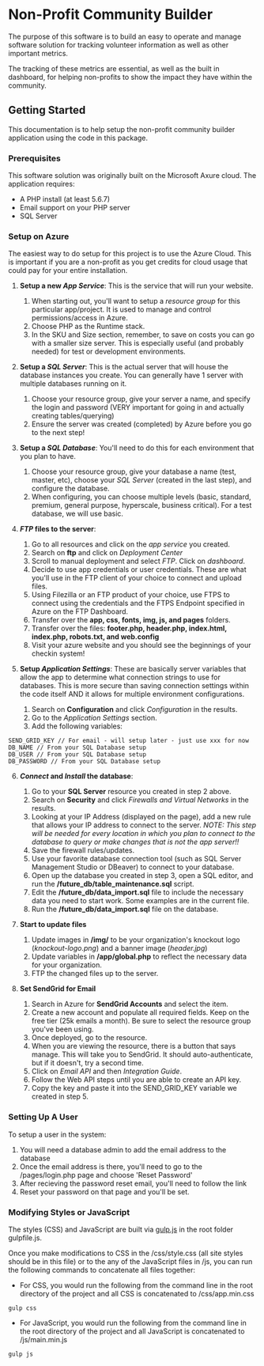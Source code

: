 # Non-Profit Community Builder

The purpose of this software is to build an easy to operate and manage software solution for tracking volunteer information as well as other important metrics.

The tracking of these metrics are essential, as well as the built in dashboard, for helping non-profits to show the impact they have within the community.

## Getting Started

This documentation is to help setup the non-profit community builder application using the code in this package.

### Prerequisites

This software solution was originally built on the Microsoft Axure cloud. The application requires:
* A PHP install (at least 5.6.7)
* Email support on your PHP server
* SQL Server

### Setup on Azure
The easiest way to do setup for this project is to use the Azure Cloud. This is important if you are a non-profit as you get credits for cloud usage that could pay for your entire installation.

1. **Setup a new _App Service_**: This is the service that will run your website.
   1. When starting out, you'll want to setup a _resource group_ for this particular app/project. It is used to manage and control permissions/access in Azure.
   2. Choose PHP as the Runtime stack.
   3. In the SKU and Size section, remember, to save on costs you can go with a smaller size server. This is especially useful (and probably needed) for test or development environments.

2. **Setup a _SQL Server_**: This is the actual server that will house the database instances you create. You can generally have 1 server with multiple databases running on it.
   1. Choose your resource group, give your server a name, and specify the login and password (VERY important for going in and actually creating tables/querying)
   2. Ensure the server was created (completed) by Azure before you go to the next step!

3. **Setup a _SQL Database_**: You'll need to do this for each environment that you plan to have.
   1. Choose your resource group, give your database a name (test, master, etc), choose your *_SQL Server_* (created in the last step), and configure the database.
   2. When configuring, you can choose multiple levels (basic, standard, premium, general purpose, hyperscale, business critical). For a test database, we will use basic.

4. **_FTP_ files to the server**:
   1. Go to all resources and click on the _app service_ you created.
   2. Search on **ftp** and click on _Deployment Center_
   3. Scroll to manual deployment and select _FTP_. Click on _dashboard_.
   4. Decide to use app credentials or user credentials. These are what you'll use in the FTP client of your choice to connect and upload files.
   5. Using Filezilla or an FTP product of your choice, use FTPS to connect using the credentials and the FTPS Endpoint specified in Azure on the FTP Dashboard.
   6. Transfer over the **app, css, fonts, img, js, and pages** folders.
   7. Transfer over the files: **footer.php, header.php, index.html, index.php, robots.txt, and web.config**
   8. Visit your azure website and you should see the beginnings of your checkin system!

5. **Setup _Application Settings_**: These are basically server variables that allow the app to determine what connection strings to use for databases. This is more secure than saving connection settings within the code itself AND it allows for multiple environment configurations.
   1. Search on **Configuration** and click _Configuration_ in the results.
   2. Go to the _Application Settings_ section.
   3. Add the following variables:
```
SEND_GRID_KEY // For email - will setup later - just use xxx for now
DB_NAME // From your SQL Database setup
DB_USER // From your SQL Database setup
DB_PASSWORD // From your SQL Database setup
```
6. **_Connect_ and _Install_ the database**:
   1. Go to your **SQL Server** resource you created in step 2 above.
   2. Search on **Security** and click _Firewalls and Virtual Networks_ in the results.
   3. Looking at your IP Address (displayed on the page), add a new rule that allows your IP address to connect to the server. *NOTE: This step will be needed for every location in which you plan to connect to the database to query or make changes that is not the app server!!*
   4. Save the firewall rules/updates. 
   5. Use your favorite database connection tool (such as SQL Server Management Studio or DBeaver) to connect to your database.
   6. Open up the database you created in step 3, open a SQL editor, and run the **/future_db/table_maintenance.sql** script.
   7. Edit the **/future_db/data_import.sql** file to include the necessary data you need to start work. Some examples are in the current file.
   8. Run the **/future_db/data_import.sql** file on the database.

7. **Start to update files**
   1. Update images in **/img/** to be your organization's knockout logo (_knockout-logo.png_) and a banner image (_header.jpg_)
   2. Update variables in **/app/global.php** to reflect the necessary data for your organization.
   3. FTP the changed files up to the server.

8. **Set SendGrid for Email**
   1. Search in Azure for **SendGrid Accounts** and select the item.
   2. Create a new account and populate all required fields. Keep on the free tier (25k emails a month). Be sure to select the resource group you've been using.
   3. Once deployed, go to the resource.
   4. When you are viewing the resource, there is a button that says manage. This will take you to SendGrid. It should auto-authenticate, but if it doesn't, try a second time.
   5. Click on _Email API_ and then _Integration Guide_.
   6. Follow the Web API steps until you are able to create an API key.
   7. Copy the key and paste it into the SEND_GRID_KEY variable we created in step 5.

### Setting Up A User
To setup a user in the system:
1. You will need a database admin to add the email address to the database
2. Once the email address is there, you'll need to go to the /pages/login.php page and choose 'Reset Password'
3. After recieving the password reset email, you'll need to follow the link
4. Reset your password on that page and you'll be set.

### Modifying Styles or JavaScript
The styles (CSS) and JavaScript are built via [gulp.js](https://gulpjs.com/) in the root folder gulpfile.js.

Once you make modifications to CSS in the /css/style.css (all site styles should be in this file) or to the any of the JavaScript files in /js, you can run the following commands to concatenate all files together:
* For CSS, you would run the following from the command line in the root directory of the project and all CSS is concatenated to /css/app.min.css
```
gulp css
```
* For JavaScript, you would run the following from the command line in the root directory of the project and all JavaScript is concatenated to /js/main.min.js
```
gulp js
```